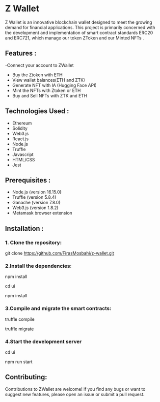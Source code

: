 # Z Wallet
Z Wallet is an innovative blockchain wallet designed to meet the growing demand for financial applications. This project is primarily concerned with the development and implementation
of smart contract standards ERC20 and ERC721, which manage our token ZToken and our Minted NFTs .
## Features :
-Connect your account to ZWallet
- Buy the Ztoken with ETH
- View wallet balances(ETH and ZTK)
- Generate NFT with IA (Hugging Face API)
- Mint the NFTs with Ztoken or ETH 
- Buy and Sell NFTs with ZTK and ETH 
## Technologies Used :
- Ethereum
- Solidity
- Web3.js
- React.js
- Node.js
- Truffle
- Javascript
- HTML/CSS
- Jest
## Prerequisites :
- Node.js (version 16.15.0)
- Truffle (version 5.8.4)
- Ganache (version 7.8.0)
- Web3.js (version 1.8.2)
- Metamask browser extension
## Installation :
### 1. Clone the repository:
git clone https://github.com/FirasMosbahi/z-wallet.git
### 2.Install the dependencies:
npm install  

cd ui  

npm install
### 3.Compile and migrate the smart contracts:
truffle compile  

truffle migrate
### 4.Start the development server
cd ui  

npm run start

## Contributing: 
Contributions to ZWallet are welcome! If you find any bugs or want to suggest new features, please open an issue or submit a pull request.


